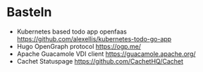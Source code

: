 
# Basteln
- Kubernetes based todo app openfaas https://github.com/alexellis/kubernetes-todo-go-app
- Hugo OpenGraph protocol https://ogp.me/
- Apache Guacamole VDI client https://guacamole.apache.org/
- Cachet Statuspage https://github.com/CachetHQ/Cachet
